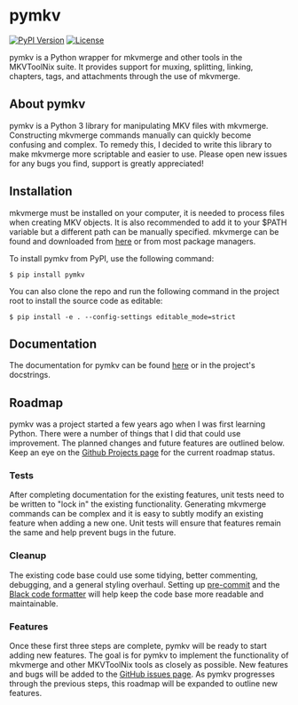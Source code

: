 # pymkv
[![PyPI Version](https://img.shields.io/pypi/v/pymkv.svg)](https://pypi.python.org/pypi/pymkv)
[![License](https://img.shields.io/github/license/sheldonkwoodward/pymkv.svg)](https://github.com/gitbib/pymkv/LICENSE.txt)

pymkv is a Python wrapper for mkvmerge and other tools in the MKVToolNix suite. It provides support for muxing,
splitting, linking, chapters, tags, and attachments through the use of mkvmerge.

## About pymkv
pymkv is a Python 3 library for manipulating MKV files with mkvmerge. Constructing mkvmerge commands manually can
quickly become confusing and complex. To remedy this, I decided to write this library to make mkvmerge more
scriptable and easier to use. Please open new issues for any bugs you find, support is greatly appreciated!

## Installation
mkvmerge must be installed on your computer, it is needed to process files when creating MKV objects. It is also
recommended to add it to your $PATH variable but a different path can be manually specified. mkvmerge can be found
and downloaded from [here](https://mkvtoolnix.download/downloads.html) or from most package managers.

To install pymkv from PyPI, use the following command:

    $ pip install pymkv

You can also clone the repo and run the following command in the project root to install the source code as editable:

    $ pip install -e . --config-settings editable_mode=strict

## Documentation
The documentation for pymkv can be found [here](https://gitbib.github.io/pymkv/) or in the project's docstrings.

## Roadmap
pymkv was a project started a few years ago when I was first learning Python. There were a number of things that I
did that could use improvement. The planned changes and future features are outlined below. Keep an eye on the [Github
Projects page](https://github.com/sheldonkwoodward/pymkv/projects) for the current roadmap status.

### Tests
After completing documentation for the existing features, unit tests need to be written to "lock in" the existing
functionality. Generating mkvmerge commands can be complex and it is easy to subtly modify an existing feature when
adding a new one. Unit tests will ensure that features remain the same and help prevent bugs in the future.

### Cleanup
The existing code base could use some tidying, better commenting, debugging, and a general styling overhaul. Setting up
[pre-commit](https://pre-commit.com/) and the [Black code formatter](https://github.com/psf/black) will help keep the
code base more readable and maintainable.

### Features
Once these first three steps are complete, pymkv will be ready to start adding new features. The goal is for pymkv to
implement the functionality of mkvmerge and other MKVToolNix tools as closely as possible. New features and bugs will
be added to the [GitHub issues page](https://github.com/gitbib/pymkv/issues). As pymkv progresses through
the previous steps, this roadmap will be expanded to outline new features.
